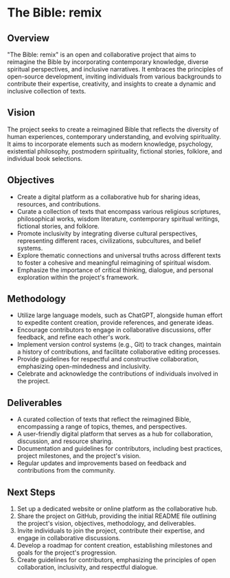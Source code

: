# The Bible: remix

## Overview
"The Bible: remix" is an open and collaborative project that aims to reimagine the Bible by incorporating contemporary knowledge, diverse spiritual perspectives, and inclusive narratives. It embraces the principles of open-source development, inviting individuals from various backgrounds to contribute their expertise, creativity, and insights to create a dynamic and inclusive collection of texts.

## Vision
The project seeks to create a reimagined Bible that reflects the diversity of human experiences, contemporary understanding, and evolving spirituality. It aims to incorporate elements such as modern knowledge, psychology, existential philosophy, postmodern spirituality, fictional stories, folklore, and individual book selections.

## Objectives
- Create a digital platform as a collaborative hub for sharing ideas, resources, and contributions.
- Curate a collection of texts that encompass various religious scriptures, philosophical works, wisdom literature, contemporary spiritual writings, fictional stories, and folklore.
- Promote inclusivity by integrating diverse cultural perspectives, representing different races, civilizations, subcultures, and belief systems.
- Explore thematic connections and universal truths across different texts to foster a cohesive and meaningful reimagining of spiritual wisdom.
- Emphasize the importance of critical thinking, dialogue, and personal exploration within the project's framework.

## Methodology
- Utilize large language models, such as ChatGPT, alongside human effort to expedite content creation, provide references, and generate ideas.
- Encourage contributors to engage in collaborative discussions, offer feedback, and refine each other's work.
- Implement version control systems (e.g., Git) to track changes, maintain a history of contributions, and facilitate collaborative editing processes.
- Provide guidelines for respectful and constructive collaboration, emphasizing open-mindedness and inclusivity.
- Celebrate and acknowledge the contributions of individuals involved in the project.

## Deliverables
- A curated collection of texts that reflect the reimagined Bible, encompassing a range of topics, themes, and perspectives.
- A user-friendly digital platform that serves as a hub for collaboration, discussion, and resource sharing.
- Documentation and guidelines for contributors, including best practices, project milestones, and the project's vision.
- Regular updates and improvements based on feedback and contributions from the community.

## Next Steps
1. Set up a dedicated website or online platform as the collaborative hub.
2. Share the project on GitHub, providing the initial README file outlining the project's vision, objectives, methodology, and deliverables.
3. Invite individuals to join the project, contribute their expertise, and engage in collaborative discussions.
4. Develop a roadmap for content creation, establishing milestones and goals for the project's progression.
5. Create guidelines for contributors, emphasizing the principles of open collaboration, inclusivity, and respectful dialogue.
